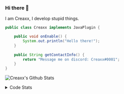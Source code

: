 ### Hi there 👋

I am Creaxx, I develop stupid things. 

```java
public class Creaxx implements JavaPlugin {

    public void onEnable() {
        System.out.println("Hello there!");
    }
    
    public String getContactInfo() {
        return "Message me on discord: Creaxx#0001";
    }
}
```

![Creaxx's Github Stats](https://github-readme-stats.vercel.app/api?username=CreaxxOG&show_icons=true&theme=dark&count_private=true)

<details>
  <summary>Code Stats</summary>

<!--START_SECTION:waka-->
![Code Time](http://img.shields.io/badge/Code%20Time-1%2C002%20hrs%208%20mins-blue)

![Lines of code](https://img.shields.io/badge/From%20Hello%20World%20I%27ve%20Written-170%20lines%20of%20code-blue)

**🐱 My GitHub Data** 

> 🏆 796 Contributions in the Year 2022
 > 
> 📦 66.1 kB Used in GitHub's Storage 
 > 
> 🚫 Not Opted to Hire
 > 
> 📜 4 Public Repositories 
 > 
> 🔑 2 Private Repositories  
 > 
**I'm an Early 🐤** 

```text
🌞 Morning    29 commits     █░░░░░░░░░░░░░░░░░░░░░░░░   5.53% 
🌆 Daytime    258 commits    ████████████░░░░░░░░░░░░░   49.24% 
🌃 Evening    224 commits    ██████████░░░░░░░░░░░░░░░   42.75% 
🌙 Night      13 commits     ░░░░░░░░░░░░░░░░░░░░░░░░░   2.48%

```
📅 **I'm Most Productive on Saturday** 

```text
Monday       44 commits     ██░░░░░░░░░░░░░░░░░░░░░░░   8.4% 
Tuesday      53 commits     ██░░░░░░░░░░░░░░░░░░░░░░░   10.11% 
Wednesday    76 commits     ███░░░░░░░░░░░░░░░░░░░░░░   14.5% 
Thursday     84 commits     ████░░░░░░░░░░░░░░░░░░░░░   16.03% 
Friday       49 commits     ██░░░░░░░░░░░░░░░░░░░░░░░   9.35% 
Saturday     135 commits    ██████░░░░░░░░░░░░░░░░░░░   25.76% 
Sunday       83 commits     ████░░░░░░░░░░░░░░░░░░░░░   15.84%

```


📊 **This Week I Spent My Time On** 

```text
💬 Programming Languages: 
Java                     6 hrs 31 mins       ████████████████████████░   96.06% 
XML                      9 mins              ░░░░░░░░░░░░░░░░░░░░░░░░░   2.44% 
GitIgnore file           5 mins              ░░░░░░░░░░░░░░░░░░░░░░░░░   1.23% 
YAML                     0 secs              ░░░░░░░░░░░░░░░░░░░░░░░░░   0.15% 
Markdown                 0 secs              ░░░░░░░░░░░░░░░░░░░░░░░░░   0.11%

🔥 Editors: 
IntelliJ                 6 hrs 47 mins       █████████████████████████   100.0%

```

**I Mostly Code in Java** 

```text
Java                     6 repos             ███████████████░░░░░░░░░░   60.0% 
Kotlin                   3 repos             ███████░░░░░░░░░░░░░░░░░░   30.0% 
EJS                      1 repo              ██░░░░░░░░░░░░░░░░░░░░░░░   10.0%

```



 Last Updated on 03/12/2022 06:24:58 UTC
<!--END_SECTION:waka-->
</details>
